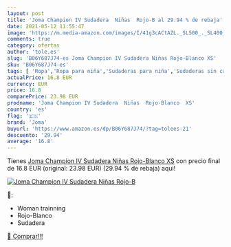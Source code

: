 ```yaml
---
layout: post
title: 'Joma Champion IV Sudadera  Niñas  Rojo-B al 29.94 % de rebaja'
date: 2021-05-12 11:55:47
image: 'https://m.media-amazon.com/images/I/41g3cACtAZL._SL500_._SL400_.jpg'
comments: true
category: ofertas
author: 'tole.es'
slug: 'B06Y687J74-es Joma Champion IV Sudadera Niñas Rojo-Blanco XS'
sku: 'B06Y687J74-es'
tags: [ 'Ropa','Ropa para niña','Sudaderas para niña','Sudaderas sin capucha para niña','joma','sudadera', ]
actualPrice: 16.8 EUR
currency: EUR
price: 16.8
comparePrice: 23.98 EUR
prodname: 'Joma Champion IV Sudadera  Niñas  Rojo-Blanco  XS'
country: 'es'
flag: '🇪🇸'
brand: 'Joma'
buyurl: 'https://www.amazon.es/dp/B06Y687J74/?tag=tolees-21'
descuento: '29.94'
average: '16.8'
---
```


Tienes [Joma Champion IV Sudadera  Niñas  Rojo-Blanco  XS](https://www.amazon.es/dp/B06Y687J74/?tag=tolees-21) con precio final de  16.8 EUR (original: 23.98 EUR) (29.94 %  de rebaja) aqui!

[![Joma Champion IV Sudadera  Niñas  Rojo-B](https://m.media-amazon.com/images/I/41g3cACtAZL._SL500_._SL400_.jpg)](https://www.amazon.es/dp/B06Y687J74/?tag=tolees-21)

🔎:

- Woman trainning
- Rojo-Blanco
- Sudadera

[🛒 Comprar!!!](https://www.amazon.es/dp/B06Y687J74/?tag=tolees-21)
